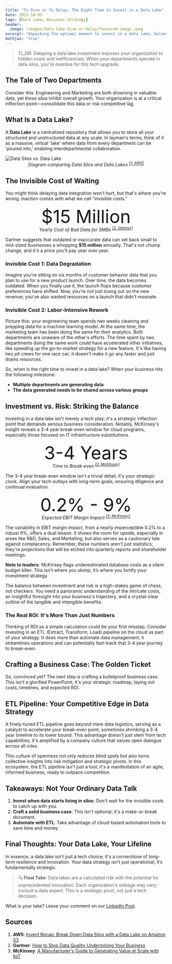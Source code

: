 ```yaml
---
title: "To Dive or To Delay: The Right Time to Invest in a Data Lake"
date: 2023-10-05
tags: [Data Lake, Business Strategy]
header:
  image: /images/data-lake-dive-or-delay/featured-image.jpeg
excerpt: "Unpacking the optimal moment to invest in a data lake, balancing investment, risk, and interdepartmental needs."
mathjax: "true"
---
```


> TL;DR: Delaying a data lake investment exposes your organization to hidden costs and inefficiencies. When your departments operate in data silos, you're overdue for this tech upgrade.

## The Tale of Two Departments

Consider this: Engineering and Marketing are both drowning in valuable data, yet these silos inhibit overall growth. Your organization is at a critical inflection point—consolidate this data or risk competitive lag.

## What Is a Data Lake?

A **Data Lake** is a centralized repository that allows you to store all your structured and unstructured data at any scale. In layman's terms, think of it as a massive, virtual 'lake' where data from every department can be 'poured into,' enabling interdepartmental collaboration.

<img src="{{ site.url }}{{ site.baseurl }}/images/data-lake-dive-or-delay/Data-silos-limit-the-value-of-your-data-diagram.png" alt="Data Silos vs. Data Lake">
<div style="text-align: center; margin-bottom: 2%;"><i>Diagram comparing Data Silos and Data Lakes <sup><a href="https://aws.amazon.com/blogs/storage/aws-reinvent-recap-break-down-data-silos-with-a-data-lake-on-amazon-s3/" target="_blank">[1: AWS]</a></sup></i></div>

## The Invisible Cost of Waiting 

You might think delaying data integration won't hurt, but that's where you're wrong. Inaction comes with what we call "invisible costs."

<div style="font-size: 4em; text-align: center; margin-bottom: -1%;">$15 Million</div>
<div style="text-align: center; margin-bottom: 2%;"><i>Yearly Cost of Bad Data for SMBs <sup><a href="https://www.gartner.com/smarterwithgartner/how-to-stop-data-quality-undermining-your-business" target="_blank">[2: Gartner]</a></sup></i></div>

Gartner suggests that outdated or inaccurate data can set back small to mid-sized businesses a whopping <strong>$15 million</strong> annually.  That's not chump change, and it's a price you'll pay year over year.

### Invisible Cost 1: Data Degradation

Imagine you're sitting on six months of customer behavior data that you plan to use for a new product launch. Over time, the data becomes outdated. When you finally use it, the launch flops because customer preferences have shifted. Now, you're not just losing out on the new revenue; you've also wasted resources on a launch that didn't resonate. 

### Invisible Cost 2: Labor-Intensive Rework

Picture this: your engineering team spends two weeks cleaning and prepping data for a machine learning model. At the same time, the marketing team has been doing the same for their analytics. Both departments are unaware of the other's efforts. The time spent by two departments doing the same work could have accelerated other initiatives, like speeding up the go-to-market strategy for a new feature. It's like having two pit crews for one race car; it doesn't make it go any faster and just drains resources.

So, when is the right time to invest in a data lake? When your business hits the following milestone:

- **Multiple departments are generating data**
- **The data generated needs to be shared across various groups**

## Investment vs. Risk: Striking the Balance

Investing in a data lake isn't merely a tech play; it's a strategic inflection point that demands serious business consideration. Notably, McKinsey's insight reveals a 3-4 year break-even window for cloud programs, especially those focused on IT infrastructure substitutions.

<div style="font-size: 4em; text-align: center; margin-bottom: -1%;">3-4 Years</div>
<div style="text-align: center; margin-bottom: 2%;"><i>Time to Break-even <sup><a href="https://www.mckinsey.com/~/media/mckinsey/business%20functions/mckinsey%20digital/our%20insights/a%20manufacturers%20guide%20to%20generating%20value%20at%20scale%20with%20iiot/leveraging-industrial-iot-and-advanced-technologies-for-digital-transformation.pdf" target="_blank">[2: McKinsey]</a></sup></i></div>

The 3-4 year break-even window isn't a trivial detail; it's your strategic clock. Align your tech outlays with long-term goals, ensuring diligence and continual evaluation.

<div style="font-size: 4em; text-align: center; margin-bottom: -1%;">0.2% - 9%</div>
<div style="text-align: center; margin-bottom: 2%;"><i>Expected EBIT Margin Impact <sup><a href="https://www.mckinsey.com/~/media/mckinsey/business%20functions/mckinsey%20digital/our%20insights/a%20manufacturers%20guide%20to%20generating%20value%20at%20scale%20with%20iiot/leveraging-industrial-iot-and-advanced-technologies-for-digital-transformation.pdf" target="_blank">[3: McKinsey]</a></sup></i></div>

The variability in EBIT margin impact, from a nearly imperceptible 0.2% to a robust 9%, offers a dual lesson. It shows the room for upside, especially in areas like R&D, Sales, and Marketing, but also serves as a cautionary tale against complacency. Remember, these numbers aren't just statistics; they're projections that will be etched into quarterly reports and shareholder meetings.

**Note to leaders**: McKinsey flags underestimated database costs as a silent budget killer. This isn't where you skimp; it’s where you fortify your investment strategy.

The balance between investment and risk is a high-stakes game of chess, not checkers. You need a panoramic understanding of the intricate costs, an insightful foresight into your business's trajectory, and a crystal-clear outline of the tangible and intangible benefits.

### The Real ROI: It's More Than Just Numbers

Thinking of ROI as a simple calculation could be your first misstep. Consider investing in an ETL (Extract, Transform, Load) pipeline on the cloud as part of your strategy. It does more than automate data management; it streamlines operations and can potentially fast-track that 3-4 year journey to break-even.

## Crafting a Business Case: The Golden Ticket

So, convinced yet? The next step is crafting a bulletproof business case. This isn’t a glorified PowerPoint; it's your strategic roadmap, laying out costs, timelines, and expected ROI.
## ETL Pipeline: Your Competitive Edge in Data Strategy
A finely-tuned ETL pipeline goes beyond mere data logistics, serving as a catalyst to accelerate your break-even point, sometimes shrinking a 3-4 year timeline to its lower bound. This advantage doesn't just stem from tech capabilities; it's amplified by a company culture that values open dialogue across all roles.

This culture of openness not only reduces blind spots but also turns collective insights into risk mitigation and strategic pivots. In this ecosystem, the ETL pipeline isn't just a tool; it's a manifestation of an agile, informed business, ready to outpace competition.

## Takeaways: Not Your Ordinary Data Talk

1. **Invest when data starts living in silos**: Don't wait for the invisible costs to catch up with you.
2. **Craft a solid business case**: This isn't optional; it's a make-or-break document.
3. **Automate with ETL**: Take advantage of cloud-based automation tools to save time and money.

## Final Thoughts: Your Data Lake, Your Lifeline

In essence, a data lake isn't just a tech choice; it's a cornerstone of long-term resilience and innovation. Your data strategy isn’t just operational; it’s fundamentally strategic.

> 🔍 **Final Take**: Data lakes are a calculated risk with the potential for unprecedented innovation. Each organization's mileage may vary; consult a data expert. This is a strategic pivot, not just a tech decision.

What is your take? Leave your comment on our [LinkedIn Post](https://www.linkedin.com/posts/mbellatini_datalake-businessintelligence-cloudcomputing-activity-7115420839017099265-DPFb?utm_source=share&utm_medium=member_desktop).

## Sources

1. **AWS**: [Invent Recap: Break Down Data Silos with a Data Lake on Amazon S3](https://aws.amazon.com/blogs/storage/aws-reinvent-recap-break-down-data-silos-with-a-data-lake-on-amazon-s3/)
2. **Gartner**: [How to Stop Data Quality Undermining Your Business](https://www.gartner.com/smarterwithgartner/how-to-stop-data-quality-undermining-your-business)
3. **McKinsey**: [A Manufacturer's Guide to Generating Value at Scale with IIoT](https://www.mckinsey.com/~/media/mckinsey/business%20functions/mckinsey%20digital/our%20insights/a%20manufacturers%20guide%20to%20generating%20value%20at%20scale%20with%20iiot/leveraging-industrial-iot-and-advanced-technologies-for-digital-transformation.pdf)
